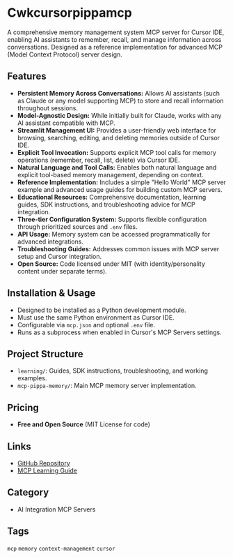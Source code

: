 # Cwkcursorpippamcp

A comprehensive memory management system MCP server for Cursor IDE, enabling AI assistants to remember, recall, and manage information across conversations. Designed as a reference implementation for advanced MCP (Model Context Protocol) server design.

## Features
- **Persistent Memory Across Conversations:** Allows AI assistants (such as Claude or any model supporting MCP) to store and recall information throughout sessions.
- **Model-Agnostic Design:** While initially built for Claude, works with any AI assistant compatible with MCP.
- **Streamlit Management UI:** Provides a user-friendly web interface for browsing, searching, editing, and deleting memories outside of Cursor IDE.
- **Explicit Tool Invocation:** Supports explicit MCP tool calls for memory operations (remember, recall, list, delete) via Cursor IDE.
- **Natural Language and Tool Calls:** Enables both natural language and explicit tool-based memory management, depending on context.
- **Reference Implementation:** Includes a simple "Hello World" MCP server example and advanced usage guides for building custom MCP servers.
- **Educational Resources:** Comprehensive documentation, learning guides, SDK instructions, and troubleshooting advice for MCP integration.
- **Three-tier Configuration System:** Supports flexible configuration through prioritized sources and `.env` files.
- **API Usage:** Memory system can be accessed programmatically for advanced integrations.
- **Troubleshooting Guides:** Addresses common issues with MCP server setup and Cursor integration.
- **Open Source:** Code licensed under MIT (with identity/personality content under separate terms).

## Installation & Usage
- Designed to be installed as a Python development module.
- Must use the same Python environment as Cursor IDE.
- Configurable via `mcp.json` and optional `.env` file.
- Runs as a subprocess when enabled in Cursor's MCP Servers settings.

## Project Structure
- `learning/`: Guides, SDK instructions, troubleshooting, and working examples.
- `mcp-pippa-memory/`: Main MCP memory server implementation.

## Pricing
- **Free and Open Source** (MIT License for code)

## Links
- [GitHub Repository](https://github.com/neobundy/cwkcursorpippamcp)
- [MCP Learning Guide](https://github.com/neobundy/cwkcursorpippamcp/tree/main/learning)

## Category
- AI Integration MCP Servers

## Tags
`mcp` `memory` `context-management` `cursor`